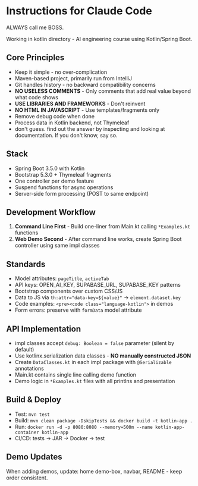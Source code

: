 # Instructions for Claude Code

ALWAYS call me BOSS.

Working in kotlin directory - AI engineering course using Kotlin/Spring Boot.

## Core Principles
- Keep it simple - no over-complication
- Maven-based project, primarily run from IntelliJ  
- Git handles history - no backward compatibility concerns
- **NO USELESS COMMENTS** - Only comments that add real value beyond what code shows
- **USE LIBRARIES AND FRAMEWORKS** - Don't reinvent
- **NO HTML IN JAVASCRIPT** - Use templates/fragments only
- Remove debug code when done
- Process data in Kotlin backend, not Thymeleaf
- don't guess.  find out the answer by inspecting and looking at documentation.  If you don't know, say so.

## Stack
- Spring Boot 3.5.0 with Kotlin
- Bootstrap 5.3.0 + Thymeleaf fragments
- One controller per demo feature
- Suspend functions for async operations
- Server-side form processing (POST to same endpoint)

## Development Workflow
1. **Command Line First** - Build one-liner from Main.kt calling `*Examples.kt` functions
2. **Web Demo Second** - After command line works, create Spring Boot controller using same impl classes

## Standards
- Model attributes: `pageTitle`, `activeTab`
- API keys: OPEN_AI_KEY, SUPABASE_URL, SUPABASE_KEY patterns
- Bootstrap components over custom CSS/JS
- Data to JS via `th:attr="data-key=${value}"` → `element.dataset.key`
- Code examples: `<pre><code class="language-kotlin">` in demos
- Form errors: preserve with `formData` model attribute

## API Implementation
- impl classes accept `debug: Boolean = false` parameter (silent by default)
- Use kotlinx.serialization data classes - **NO manually constructed JSON**
- Create `DataClasses.kt` in each impl package with `@Serializable` annotations
- Main.kt contains single line calling demo function
- Demo logic in `*Examples.kt` files with all printlns and presentation

## Build & Deploy
- Test: `mvn test`
- Build: `mvn clean package -DskipTests && docker build -t kotlin-app .`
- Run: `docker run -d -p 8080:8080 --memory=500m --name kotlin-app-container kotlin-app`
- CI/CD: tests → JAR → Docker → test

## Demo Updates
When adding demos, update: home demo-box, navbar, README - keep order consistent.